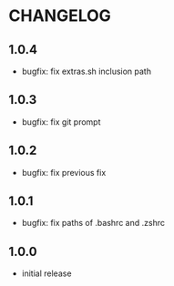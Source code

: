 # CHANGELOG

## 1.0.4
- bugfix: fix extras.sh inclusion path

## 1.0.3
- bugfix: fix git prompt

## 1.0.2
- bugfix: fix previous fix

## 1.0.1
- bugfix: fix paths of .bashrc and .zshrc

## 1.0.0
- initial release
